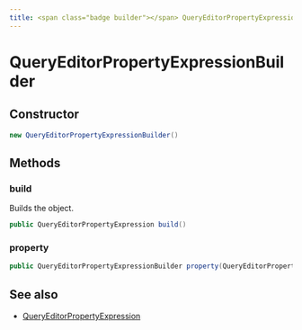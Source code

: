 ```yaml
---
title: <span class="badge builder"></span> QueryEditorPropertyExpressionBuilder
---
```

# <span class="badge builder"></span> QueryEditorPropertyExpressionBuilder

## Constructor

```java
new QueryEditorPropertyExpressionBuilder()
```
## Methods

### <span class="badge object-method"></span> build

Builds the object.

```java
public QueryEditorPropertyExpression build()
```

### <span class="badge object-method"></span> property

```java
public QueryEditorPropertyExpressionBuilder property(QueryEditorProperty property)
```

## See also

 * <span class="badge object-type-class"></span> [QueryEditorPropertyExpression](./object-QueryEditorPropertyExpression.md)
